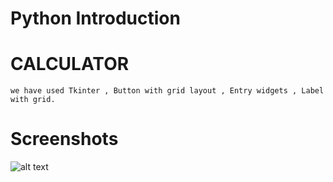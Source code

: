 # Python Introduction
# CALCULATOR
```
we have used Tkinter , Button with grid layout , Entry widgets , Label with grid.
```
# Screenshots
![alt text](https://github.com/mohitdsevshali/Calculatory-/blob/master/calci.png)
